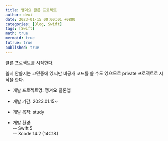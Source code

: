 ```yaml
---
title: 땡겨요 클론 프로젝트 
author: dexi
date: 2023-01-15 00:00:01 +0800
categories: [Blog, Swift]
tags: [Swift]
math: true
mermaid: true
futrue: true
published: true
---
```


클론 프로젝트를 시작한다.   

쓸지 안쓸지는 고민중에 있지만 
비공개 코드를 쓸 수도 있으므로 private 프로젝트로 시작을 한다. 

- 개발 프로젝트명: 땡겨요 클론앱   

- 개발 기간: 2023.01.15~   

- 개발 목적: study   

- 개발 환경:   
 -- Swift 5   
 -- Xcode 14.2 (14C18)

